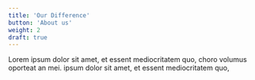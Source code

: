 ```yaml
---
title: 'Our Difference'
button: 'About us'
weight: 2
draft: true
---
```


Lorem ipsum dolor sit amet, et essent mediocritatem quo, choro volumus oporteat an mei. ipsum dolor sit amet, et essent mediocritatem quo,